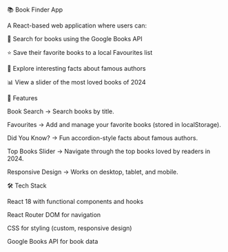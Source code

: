 📚 Book Finder App

A React-based web application where users can:

🔎 Search for books using the Google Books API

⭐ Save their favorite books to a local Favourites list

📖 Explore interesting facts about famous authors

📊 View a slider of the most loved books of 2024



🚀 Features

Book Search → Search books by title.

Favourites → Add and manage your favorite books (stored in localStorage).

Did You Know? → Fun accordion-style facts about famous authors.

Top Books Slider → Navigate through the top books loved by readers in 2024.

Responsive Design → Works on desktop, tablet, and mobile.



🛠️ Tech Stack

React 18 with functional components and hooks

React Router DOM for navigation

CSS for styling (custom, responsive design)

Google Books API for book data
